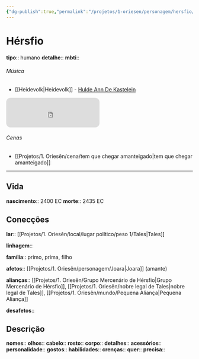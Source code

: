 ```yaml
---
{"dg-publish":true,"permalink":"/projetos/1-oriesen/personagem/hersfio/","dgHomeLink":true,"dgPassFrontmatter":false}
---
```



# Hérsfio
**tipo**:: humano
**detalhe**:: 
**mbti**:: 

###### Música
- [[Heidevolk|Heidevolk]] - [Hulde Ann De Kastelein](https://open.spotify.com/track/4tJup6HDUChUDqAp3NWBp9?si=66f67c90684f4e42)

<iframe style="border-radius:12px" src="https://open.spotify.com/embed/track/4tJup6HDUChUDqAp3NWBp9?utm_source=generator" width="50%" height="80" frameBorder="0" allowfullscreen="" allow="autoplay; clipboard-write; encrypted-media; fullscreen; picture-in-picture"></iframe>

###### Cenas
- [[Projetos/1. Oriesên/cena/tem que chegar amanteigado|tem que chegar amanteigado]]



---
## Vida
**nascimento**:: 2400 EC
**morte**:: 2435 EC


## Conecções
**lar**:: [[Projetos/1. Oriesên/local/lugar político/peso 1/Tales|Tales]]

**linhagem**:: 

**família**:: primo, prima, filho

**afetos**:: [[Projetos/1. Oriesên/personagem/Joara|Joara]] (amante)

**alianças**:: [[Projetos/1. Oriesên/Grupo Mercenário de Hérsfio|Grupo Mercenário de Hérsfio]], [[Projetos/1. Oriesên/nobre legal de Tales|nobre legal de Tales]], [[Projetos/1. Oriesên/mundo/Pequena Aliança|Pequena Aliança]]

**desafetos**:: 


## Descrição
**nomes**:: 
**olhos**:: 
**cabelo**:: 
**rosto**:: 
**corpo**:: 
**detalhes**:: 
**acessórios**:: 
**personalidade**:: 
**gostos**:: 
**habilidades**:: 
**crenças**:: 
**quer**:: 
**precisa**:: 
